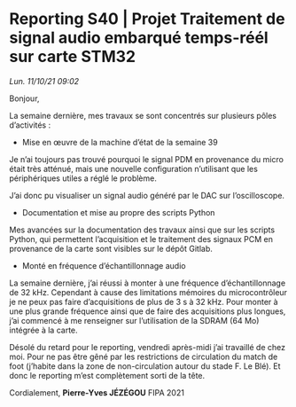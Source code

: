 # Reporting S40 | Projet Traitement de signal audio embarqué temps-réél sur carte STM32

*Lun. 11/10/21 09:02*

Bonjour,

La semaine dernière, mes travaux se sont concentrés sur plusieurs pôles d’activités :

- Mise en œuvre de la machine d’état de la semaine 39

Je n’ai toujours pas trouvé pourquoi le signal PDM en provenance du micro était très atténué, mais une nouvelle configuration n’utilisant que les périphériques utiles a réglé le problème.  

J’ai donc pu visualiser un signal audio généré par le DAC sur l’oscilloscope.

- Documentation et mise au propre des scripts Python

Mes avancées sur la documentation des travaux ainsi que sur les scripts Python, qui permettent l’acquisition et le traitement des signaux PCM en provenance de la carte sont visibles sur le dépôt Gitlab.  

- Monté en fréquence d’échantillonnage audio

La semaine dernière, j’ai réussi à monter à une fréquence d’échantillonnage de 32 kHz. Cependant à cause des limitations mémoires du microcontrôleur je ne peux pas faire d’acquisitions de plus de 3 s à 32 kHz. Pour monter à une plus grande fréquence ainsi que de faire des acquisitions plus longues, j’ai commencé à me renseigner sur l’utilisation de la SDRAM (64 Mo) intégrée à la carte.  



Désolé du retard pour le reporting, vendredi après-midi j’ai travaillé de chez moi. Pour ne pas être gêné par les restrictions de circulation du match de foot (j’habite dans la zone de non-circulation autour du stade F. Le Blé). Et donc le reporting m’est complètement sorti de la tête.



Cordialement,
**Pierre-Yves JÉZÉGOU**
FIPA 2021
